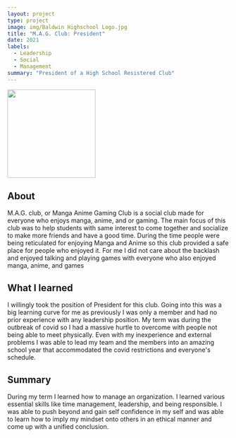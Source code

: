 ```yaml
---
layout: project
type: project
image: img/Baldwin Highschool Logo.jpg
title: "M.A.G. Club: President"
date: 2021
labels:
  - Leadership
  - Social
  - Management
summary: "President of a High School Resistered Club"
---
```

<img width="200px" src="..img/Baldwin Highschool Logo.jpg" class="img-thumbnail">

## About

M.A.G. club, or Manga Anime Gaming Club is a social club made for everyone who enjoys manga, anime, and or gaming. The main focus of this club was to help students with same interest to come together and socialize to make more friends and have a good time. During the time people were being reticulated for enjoying Manga and Anime so this club provided a safe place for people who enjoyed it. For me I did not care about the backlash and enjoyed talking and playing games with everyone who also enjoyed manga, anime, and games 

## What I learned

I willingly took the position of President for this club. Going into this was a big learning curve for me as previously I was only a member and had no prior experience with any leadership position. My term was during the outbreak of covid so I had a massive hurtle to overcome with people not being able to meet physically. Even with my inexperience and external problems I was able to lead my team and the members into an amazing school year that accommodated the covid restrictions and everyone's schedule. 

## Summary

During my term I learned how to manage an organization. I learned various essential skills like time management, leadership, and being responsible. I was able to push beyond and gain self confidence in my self and was able to learn how to imply my mindset onto others in an ethical manner and come up with a unified conclusion.



